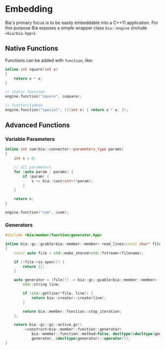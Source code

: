 # Embedding

Bia's primary focus is to be easily embeddable into a C++11 application. For this purpose Bia exposes a simple wrapper class `bia::engine` (include `<bia/bia.hpp>`).

## Native Functions

Functions can be added with `function`, like:

```cpp
inline int square(int x)
{
	return x * x;
}

// static function
engine.function("square", &square);

// functor/lambda
engine.function("special", [](int x) { return x * x; });
```

## Advanced Functions

### Variable Parameters

```cpp
inline int sum(bia::connector::parameters_type params)
{
	int s = 0;

	// all parameters
	for (auto param : params) {
		if (param) {
			s += bia::cast<int>(*param);
		}
	}

	return s;
}

engine.function("sum", &sum);
```

### Generators

```cpp
#include <bia/member/function/generator.hpp>

inline bia::gc::gcable<bia::member::member> read_lines(const char* filename)
{
	const auto file = std::make_shared<std::fstream>(filename);

	if (!file->is_open()) {
		return {};
	}

	auto generator = [file]() -> bia::gc::gcable<bia::member::member> {
		std::string line;

		if (std::getline(*file, line)) {
			return bia::creator::create(line);
		}

		return bia::member::function::stop_iteration;
	};

	return bia::gc::gc::active_gc()
	    ->construct<bia::member::function::generator<
	        bia::member::function::method<false, decltype(&decltype(generator)::operator())>>>(
	        generator, &decltype(generator)::operator());
}
```
